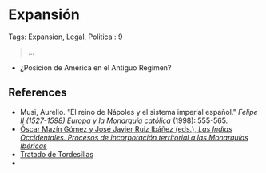 # Expansión

Tags: Expansion, Legal, Politica
: 9

> …
> 
- ¿Posicion de América en el Antiguo Regimen?

## References

- Musi, Aurelio. "El reino de Nápoles y el sistema imperial español." *Felipe II (1527-1598) Europa y la Monarquía católica* (1998): 555-565.
- [Óscar Mazín Gómez y José Javier Ruiz Ibáñez (eds.), *Las Indias Occidentales. Procesos de incorporación territorial a las Monarquías Ibéricas*](https://www.scielo.org.mx/scielo.php?script=sci_arttext&pid=S2448-65312016000401909)
- [Tratado de Tordesillas](https://es.wikipedia.org/wiki/Tratado_de_Tordesillas)
-